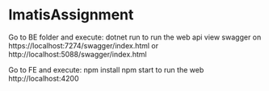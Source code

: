 # ImatisAssignment


Go to BE folder and execute: 
dotnet run
to run the web api
view swagger on
https://localhost:7274/swagger/index.html 
or
http://localhost:5088/swagger/index.html 

Go to FE and execute:
npm install
npm start
to run the web
http://localhost:4200
